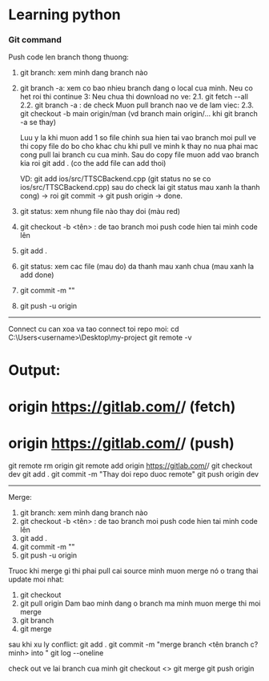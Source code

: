 # Learning python

### Git command

Push code len branch thong thuong:
1. git branch: xem minh dang branch nào
2. git branch -a: xem co bao nhieu branch dang o local cua minh.
Neu co het roi thi continue 3:
Neu chua thi download no ve:
	2.1. git fetch --all
	2.2. git branch -a : de check
	Muon pull branch nao ve de lam viec:
	2.3. git checkout -b main origin/man (vd branch main origin/... khi git branch -a se thay)

	Luu y la khi muon add 1 so file chinh sua hien tai vao branch moi pull ve thi copy file do 	bo cho khac chu khi pull ve minh k thay no nua phai mac cong pull lai branch cu cua minh. 	Sau do copy file muon add vao branch kia roi git add . (co the add file can add thoi)

	VD: git add ios/src/TTSCBackend.cpp (git status no se co ios/src/TTSCBackend.cpp) sau do 	check lai git status mau xanh la thanh cong) -> roi git commit -> git push origin -> done.

3. git status: xem nhung file nào thay doi (màu red) 
4. git checkout -b <tên> : de tao branch moi push code hien tai minh code lên 
5. git add  . 
6. git status: xem cac file (mau do) da thanh mau xanh chua (mau xanh la add done)
4. git commit -m ""
5. git push -u origin <ten branch moi tao>
______________________________________________________________________________________________

Connect cu can xoa va tao connect toi repo moi:
cd C:\Users\<username>\Desktop\my-project
git remote -v
# Output:
# origin  https://gitlab.com/<username>/<repo-name-old> (fetch)
# origin  https://gitlab.com/<username>/<repo-name-old> (push)

git remote rm origin
git remote add origin https://gitlab.com/<username>/<repo-name-new>
git checkout dev
git add .
git commit -m "Thay doi repo duoc remote"
git push origin dev
______________________________________________________________________________________________
Merge:
1. git branch: xem mình dang branch nào
2. git checkout -b <tên> : de tao branch moi push code hien tai minh code lên 
3. git add  .
4. git commit -m ""
5. git push -u origin <ten branch moi tao>

Truoc khi merge gi thi phai pull cai source minh muon merge nó o trang thai update moi nhat:
 
1. git checkout <ten branch muon merge>
2. git pull origin <ten branch muon merge>
Dam bao minh dang o branch ma minh muon merge thi moi merge
3. git branch 
4. git merge <merge branch code cua minh>

sau khi xu ly conflict:
git add .
git commit -m "merge branch <tên branch c? minh> into <ten branch merge vo>"
git log --oneline

check out ve lai branch cua minh 
git checkout <>
git merge <ten branch merge vao>
git push origin <branch cua minh>



